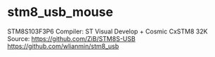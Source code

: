 # stm8_usb_mouse
STM8S103F3P6
Compiler: ST Visual Develop + Cosmic CxSTM8 32K
Source:
https://github.com/ZiB/STM8S-USB
https://github.com/wlianmin/stm8_usb

